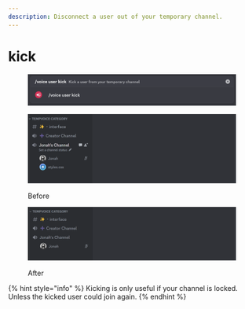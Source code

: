 ```yaml
---
description: Disconnect a user out of your temporary channel.
---
```


# kick

<figure><img src="../../../.gitbook/assets/image (32).png" alt=""><figcaption></figcaption></figure>

<figure><img src="../../../.gitbook/assets/image (62) (1).png" alt=""><figcaption><p>Before</p></figcaption></figure>

<figure><img src="../../../.gitbook/assets/image (2) (1) (1) (1) (1) (1) (1).png" alt=""><figcaption><p>After</p></figcaption></figure>

{% hint style="info" %}
Kicking is only useful if your channel is locked. Unless the kicked user could join again.
{% endhint %}

